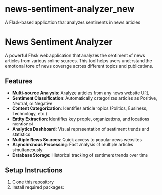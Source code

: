 # news-sentiment-analyzer_new
A Flask-based application that analyzes sentiments in news articles
# News Sentiment Analyzer

A powerful Flask web application that analyzes the sentiment of news articles from various online sources. This tool helps users understand the emotional tone of news coverage across different topics and publications.

## Features

- **Multi-source Analysis**: Analyze articles from any news website URL
- **Sentiment Classification**: Automatically categorizes articles as Positive, Neutral, or Negative
- **Content Categorization**: Identifies article topics (Politics, Business, Technology, etc.)
- **Entity Extraction**: Identifies key people, organizations, and locations mentioned
- **Analytics Dashboard**: Visual representation of sentiment trends and statistics
- **Multiple News Sources**: Quick access to popular news websites
- **Asynchronous Processing**: Fast analysis of multiple articles simultaneously
- **Database Storage**: Historical tracking of sentiment trends over time

## Setup Instructions

1. Clone this repository
2. Install required packages:

